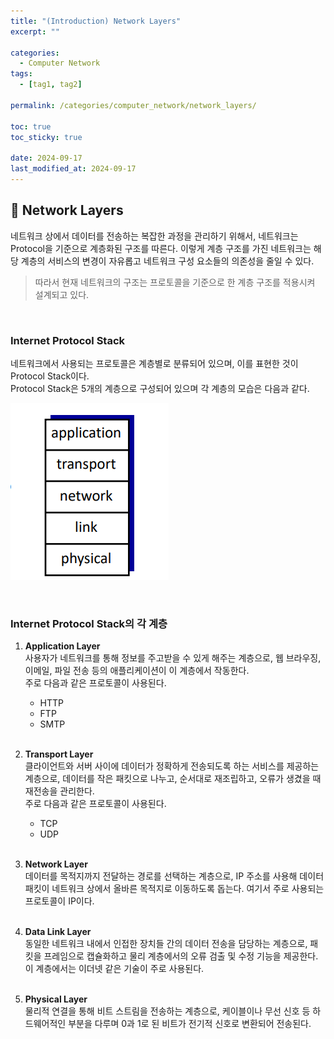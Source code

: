 ```yaml
---
title: "(Introduction) Network Layers"
excerpt: ""

categories:
  - Computer Network
tags:
  - [tag1, tag2]

permalink: /categories/computer_network/network_layers/

toc: true
toc_sticky: true

date: 2024-09-17
last_modified_at: 2024-09-17
---
```


## 🦥 Network Layers
네트워크 상에서 데이터를 전송하는 복잡한 과정을 관리하기 위해서, 네트워크는 Protocol을 기준으로 계층화된 구조를 따른다. 이렇게 계층 구조를 가진 네트워크는 해당 계층의 서비스의 변경이 자유롭고 네트워크 구성 요소들의 의존성을 줄일 수 있다.<br>
> 따라서 현재 네트워크의 구조는 프로토콜을 기준으로 한 계층 구조를 적용시켜 설계되고 있다.

<br>

### Internet Protocol Stack
네트워크에서 사용되는 프로토콜은 계층별로 분류되어 있으며, 이를 표현한 것이 Protocol Stack이다. <br>
Protocol Stack은 5개의 계층으로 구성되어 있으며 각 계층의 모습은 다음과 같다. 

![protocol_layer](/assets\images\posts_img\network\protocol_layer.png)

<br>

### Internet Protocol Stack의 각 계층
1. **Application Layer**<br>
  사용자가 네트워크를 통해 정보를 주고받을 수 있게 해주는 계층으로, 웹 브라우징, 이메일, 파일 전송 등의 애플리케이션이 이 계층에서 작동한다. <br>
  주로 다음과 같은 프로토콜이 사용된다.
     - HTTP
     - FTP
     - SMTP
  <br><br>

2. **Transport Layer**<br>
   클라이언트와 서버 사이에 데이터가 정확하게 전송되도록 하는 서비스를 제공하는 계층으로, 데이터를 작은 패킷으로 나누고, 순서대로 재조립하고, 오류가 생겼을 때 재전송을 관리한다. <br>주로 다음과 같은 프로토콜이 사용된다.
     - TCP
     - UDP
  <br><br>

3. **Network Layer**<br>
  데이터를 목적지까지 전달하는 경로를 선택하는 계층으로, IP 주소를 사용해 데이터 패킷이 네트워크 상에서 올바른 목적지로 이동하도록 돕는다. 여기서 주로 사용되는 프로토콜이 IP이다.
  <br><br>

4. **Data Link Layer**<br>
  동일한 네트워크 내에서 인접한 장치들 간의 데이터 전송을 담당하는 계층으로, 패킷을 프레임으로 캡슐화하고 물리 계층에서의 오류 검출 및 수정 기능을 제공한다. 이 계층에서는 이더넷 같은 기술이 주로 사용된다.
  <br><br>

5. **Physical Layer**<br>
  물리적 연결을 통해 비트 스트림을 전송하는 계층으로, 케이블이나 무선 신호 등 하드웨어적인 부분을 다루며 0과 1로 된 비트가 전기적 신호로 변환되어 전송된다.

  <br><br>


